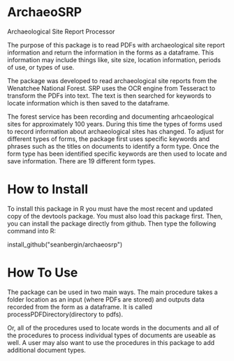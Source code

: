 # ArchaeoSRP
Archaeological Site Report Processor

The purpose of this package is to read PDFs with archaeological site report information and return the information in the forms as a dataframe. This information may include things like, site size, location information, periods of use, or types of use. 

The package was developed to read archaeological site reports from the Wenatchee National Forest. SRP uses the OCR engine from Tesseract to transform the PDFs into text. The text is then searched for keywords to locate information which is then saved to the dataframe. 

The forest service has been recording and documenting arhcaeological sites for approximately 100 years. During this time the types of forms used to record information about archaeological sites has changed. To adjust for different types of forms, the package first uses specific keywords and phrases such as the titles on documents to identify a form type. Once the form type has been identified specific keywords are then used to locate and save information. There are 19 different form types. 

# How to Install

To install this package in R you must have the most recent and updated copy of the devtools package. You must also load this package first. Then, you can install the package directly from github. Then type the following command into R:

install_github("seanbergin/archaeosrp")


# How To Use

The package can be used in two main ways. The main procedure takes a folder location as an input (where PDFs are stored) and outputs data recorded from the form as a dataframe. It is called processPDFDirectory(directory to pdfs).

Or, all of the procedures used to locate words in the documents and all of the procedures to process individual types of documents are useable as well. A user may also want to use the procedures in this package to add additional document types. 


